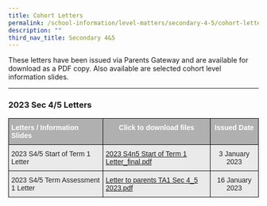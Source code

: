 ```yaml
---
title: Cohort Letters
permalink: /school-information/level-matters/secondary-4-5/cohort-letters/
description: ""
third_nav_title: Secondary 4&5
---
```

These letters have been issued via Parents Gateway and are available for download as a PDF copy. Also available are selected cohort level information slides.  
  

* * *

### 2023 Sec 4/5 Letters


<style type="text/css">
.tg  {border-collapse:collapse;border-spacing:0;}
.tg td{border-color:black;border-style:solid;border-width:1px;font-family:Arial, sans-serif;font-size:14px;
  overflow:hidden;padding:10px 5px;word-break:normal;}
.tg th{border-color:black;border-style:solid;border-width:1px;font-family:Arial, sans-serif;font-size:14px;
  font-weight:normal;overflow:hidden;padding:10px 5px;word-break:normal;}
.tg .tg-y7qa{background-color:#EAEAEA;color:#222;text-align:left;vertical-align:top}
.tg .tg-ii8k{background-color:#EAEAEA;color:#222;text-align:center;vertical-align:top}
.tg .tg-g6bv{background-color:#B0B0B0;color:#FFF;font-weight:bold;text-align:left;vertical-align:top}
.tg .tg-efmh{background-color:#B0B0B0;color:#FFF;font-weight:bold;text-align:center;vertical-align:top}
.tg .tg-dpzh{background-color:#EAEAEA;color:#0FB3DF;text-align:left;vertical-align:top}
</style>
<table class="tg">
<thead>
  <tr>
    <th class="tg-g6bv">Letters / Information Slides</th>
    <th class="tg-efmh">Click to download files</th>
    <th class="tg-efmh">Issued Date</th>
  </tr>
</thead>
<tbody>
  <tr>
    <td class="tg-y7qa">2023 S4/5 Start of Term 1 Letter</td>
    <td class="tg-dpzh"><a href="/files/2023%20S4n5%20Start%20of%20Term%201%20Letter_final.pdf">2023 S4n5 Start of Term 1 Letter_final.pdf</a></td>
    <td class="tg-ii8k">3 January 2023</td>
  </tr>
  <tr>
    <td class="tg-y7qa">2023 S4/5 Term Assessment 1 Letter<br></td>
    <td class="tg-dpzh"><a href="/files/2023%20S4n5%20TA1%20TT.pdf">Letter to parents TA1 Sec 4_5 2023.pdf</a><br></td>
    <td class="tg-ii8k">16 January 2023<br></td>
  </tr>
</tbody>
</table>
